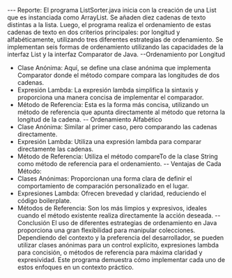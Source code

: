 --- Reporte:
El programa ListSorter.java inicia con la creación de una List<String> que es instanciada como ArrayList<String>. Se añaden diez cadenas de texto distintas a la lista. Luego, el programa realiza el ordenamiento de estas cadenas de texto en dos criterios principales: por longitud y alfabéticamente, utilizando tres diferentes estrategias de ordenamiento.
Se implementan seis formas de ordenamiento utilizando las capacidades de la interfaz List y la interfaz Comparator de Java.
--Ordenamiento por Longitud
- Clase Anónima:
Aquí, se define una clase anónima que implementa Comparator<String> donde el método compare compara las longitudes de dos cadenas.
- Expresión Lambda:
La expresión lambda simplifica la sintaxis y proporciona una manera concisa de implementar el comparador.
- Método de Referencia:
Esta es la forma más concisa, utilizando un método de referencia que apunta directamente al método que retorna la longitud de la cadena.
-- Ordenamiento Alfabético
- Clase Anónima:
Similar al primer caso, pero comparando las cadenas directamente.
- Expresión Lambda:
Utiliza una expresión lambda para comparar directamente las cadenas.
- Método de Referencia:
Utiliza el método compareTo de la clase String como método de referencia para el ordenamiento.
-- Ventajas de Cada Método:
- Clases Anónimas: Proporcionan una forma clara de definir el comportamiento de comparación personalizado en el lugar.
- Expresiones Lambda: Ofrecen brevedad y claridad, reduciendo el código boilerplate.
- Métodos de Referencia: Son los más limpios y expresivos, ideales cuando el método existente realiza directamente la acción deseada.
-- Conclusión
El uso de diferentes estrategias de ordenamiento en Java proporciona una gran flexibilidad para manipular colecciones. Dependiendo del contexto y la preferencia del desarrollador, se pueden utilizar clases anónimas para un control explícito, expresiones lambda para concisión, o métodos de referencia para máxima claridad y expresividad. Este programa demuestra cómo implementar cada uno de estos enfoques en un contexto práctico.